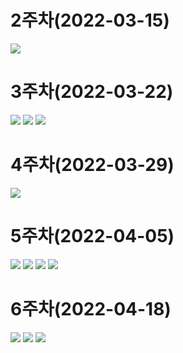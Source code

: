 # 2주차(2022-03-15)
<img width="" height="" src="./pic/2st.JPG"> </img>

# 3주차(2022-03-22)
<img width="" height="" src="./pic/1.PNG"> </img>
<img width="" height="" src="./pic/네이버.PNG"> </img>
<img width="" height="" src="./pic/이름걸기.PNG"> </img>

# 4주차(2022-03-29)
<img width="" height="" src="./pic/4주차.JPG"> </img>

# 5주차(2022-04-05)
<img width="" height="" src="./pic/5st_1.PNG"> </img>
<img width="" height="" src="./pic/5st_2.PNG"> </img>
<img width="" height="" src="./pic/5st_3.PNG"> </img>
<img width="" height="" src="./pic/5st_4.PNG"> </img>

# 6주차(2022-04-18)
<img width="" height="" src="./pic/넓이.JPG"> </img>
<img width="" height="" src="./pic/높이.JPG"> </img>
<img width="" height="" src="./pic/6st_과제.JPG"> </img>

